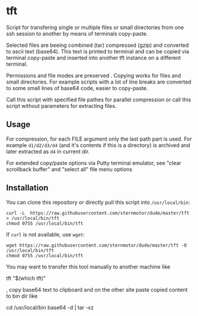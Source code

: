 tft
====

Script for transfering single or multiple files or small directories 
from one ssh session to another by means of terminals copy-paste.

Selected files are beeing combined (tar) compressed (gzip) and converted
to ascii text (base64). This text is printed to terminal and can be copied
via terminal copy-paste and inserted into another tft instance
on a different terminal. 

Permissions and file modes are preserved . Copying works for files and small 
directories. For example scripts with a lot of line breaks are converted to 
some small lines of base64 code, easier to copy-paste. 

Call this script with specified file pathes for parallel compression or call 
this script without parameters for extracting files.

    
Usage
-----

For compression, for each FILE argument only the last path part is used. For
example `d1/d2/d3/d4` (and it's contents if this is a directory)
is archived and later extracted as `d4` in current dir.

For extended copy/paste options via Putty terminal emulator, see 
"clear scrollback buffer" and "select all" file menu options


Installation
------------

You can clone this repository or directly pull this script into `/usr/local/bin`:

    curl -L  https://raw.githubusercontent.com/sternmotor/dude/master/tft > /usr/local/bin/tft 
    chmod 0755 /usr/local/bin/tft

If `curl` is not available, use `wget`:

    wget https://raw.githubusercontent.com/sternmotor/dude/master/tft -O /usr/local/bin/tft
    chmod 0755 /usr/local/bin/tft

You may want to transfer this tool manually to another machine like

  tft "$(which tft)"

, copy base64 text to clipboard and on the other site paste copied content 
to bin dir like 

  cd /usr/local/bin
  base64 -d | tar -xz

